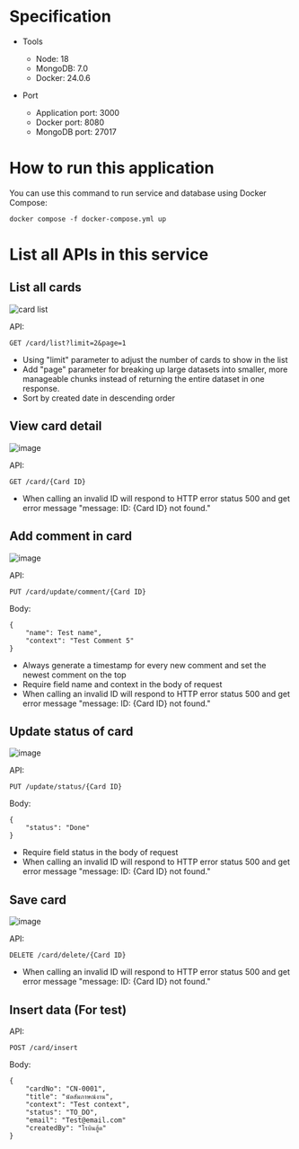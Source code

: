 # Specification

- Tools
    - Node: 18
    - MongoDB: 7.0
    - Docker: 24.0.6

- Port
    - Application port: 3000
    - Docker port: 8080
    - MongoDB port: 27017

# How to run this application
You can use this command to run service and database using Docker Compose:
```
docker compose -f docker-compose.yml up
```


# List all APIs in this service

## List all cards

![card list](https://github.com/tavis161/Candidate/assets/49919136/4748e53e-70f2-4bc1-926d-96dcadc83516)

API:
```
GET /card/list?limit=2&page=1
```

- Using "limit" parameter to adjust the number of cards to show in the list
- Add "page" parameter for breaking up large datasets into smaller, more manageable chunks instead of returning the entire dataset in one response.
- Sort by created date in descending order

## View card detail

![image](https://github.com/tavis161/Candidate/assets/49919136/3b64d10a-d2b6-4800-ab35-7a8b8b8c7ba9)

API:
```
GET /card/{Card ID}
```
- When calling an invalid ID will respond to HTTP error status 500 and get error message "message: ID: {Card ID} not found."

## Add comment in card

![image](https://github.com/tavis161/Candidate/assets/49919136/e3e7f153-c11c-4a5e-a1c4-b9beea784f12)


API:
```
PUT /card/update/comment/{Card ID}
```
Body:
```
{
    "name": Test name",
    "context": "Test Comment 5"
}
```

- Always generate a timestamp for every new comment and set the newest comment on the top
- Require field name and context in the body of request
- When calling an invalid ID will respond to HTTP error status 500 and get error message "message: ID: {Card ID} not found."

## Update status of card

![image](https://github.com/tavis161/Candidate/assets/49919136/27681fc3-fe4c-4b66-84f0-92ee7b977f7b)

API:
```
PUT /update/status/{Card ID}
```
Body:
```
{
    "status": "Done"
}
```
- Require field status in the body of request
- When calling an invalid ID will respond to HTTP error status 500 and get error message "message: ID: {Card ID} not found."


## Save card

![image](https://github.com/tavis161/Candidate/assets/49919136/154958b4-583d-43ba-9e9c-df0b89e1fa94)

API:
```
DELETE /card/delete/{Card ID}
```

- When calling an invalid ID will respond to HTTP error status 500 and get error message "message: ID: {Card ID} not found."


## Insert data (For test)

API:
```
POST /card/insert
```
Body:
```
{
    "cardNo": "CN-0001",
    "title": "นัดสัมภาษณ์งาน",
    "context": "Test context",
    "status": "TO_DO",
    "email": "Test@email.com"
    "createdBy": "โรบินฮู้ด"
}
```


